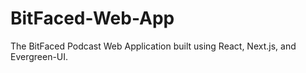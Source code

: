 # BitFaced-Web-App
The BitFaced Podcast Web Application built using React, Next.js, and Evergreen-UI.
